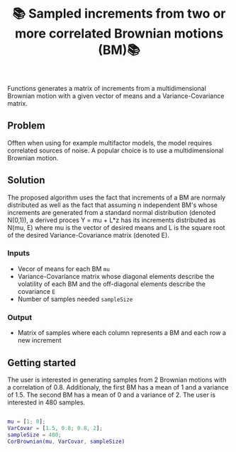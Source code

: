 <h1 align="center" style="border-botom: none">
  <b>📚 Sampled increments from two or more correlated Brownian motions (BM)📚
  </b>
</h1>

</br>

Functions generates a matrix of increments from a multidimensional Brownian motion with a given vector of means and a Variance-Covariance matrix.

## Problem

Offten when using for example multifactor models, the model requires correlated sources of noise. A popular choice is to use a multidimensional Brownian motion.

## Solution

The proposed algorithm uses the fact that increments of a BM are normaly distributed as well as the fact that assuming n independent BM's whose increments are generated from a standard normal distribution (denoted N(0,1)), a derived proces Y = mu + L\*z has its increments distributed as N(mu, E) where mu is the vector of desired means and L is the square root of the desired Variance-Covariance matrix (denoted E).

### Inputs

- Vecor of means for each BM `mu`
- Variance-Covariance matrix whose diagonal elements describe the volatility of each BM and the off-diagonal elements describe the covariance `E`
- Number of samples needed `sampleSize`

### Output

- Matrix of samples where each column represents a BM and each row a new increment

## Getting started

The user is interested in generating samples from 2 Brownian motions with a correlation of 0.8. Additionaly, the first BM has a mean of 1 and a variance of 1.5. The second BM has a mean of 0 and a variance of 2. The user is interested in 480 samples.

```matlab

mu = [1; 0];
VarCovar = [1.5, 0.8; 0.8, 2];
sampleSize = 480;
CorBrownian(mu, VarCovar, sampleSize)
```
